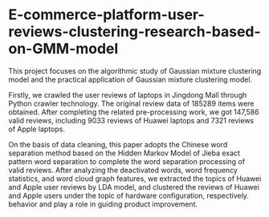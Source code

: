 # E-commerce-platform-user-reviews-clustering-research-based-on-GMM-model
This project focuses on the algorithmic study of Gaussian mixture clustering model and the practical application of Gaussian mixture clustering model.

Firstly, we crawled the user reviews of laptops in Jingdong Mall through Python crawler technology. The original review data of 185289 items were obtained. After completing the related pre-processing work, we got 147,586 valid reviews, including 9033 reviews of Huawei laptops and 7321 reviews of Apple laptops.

On the basis of data cleaning, this paper adopts the Chinese word separation method based on the Hidden Markov Model of Jieba exact pattern word separation to complete the word separation processing of valid reviews. After analyzing the deactivated words, word frequency statistics, and word cloud graph features, we extracted the topics of Huawei and Apple user reviews by LDA model, and clustered the reviews of Huawei and Apple users under the topic of hardware configuration, respectively. behavior and play a role in guiding product improvement.
